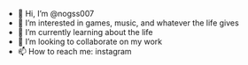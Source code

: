 - 👋 Hi, I’m @nogss007
- 👀 I’m interested in games, music, and whatever the life gives
- 🌱 I’m currently learning about the life
- 💞️ I’m looking to collaborate on my work
- 📫 How to reach me: instagram

<!---
nogss007/nogss007 is a ✨ special ✨ repository because its `README.md` (this file) appears on your GitHub profile.
You can click the Preview link to take a look at your changes.
--->
